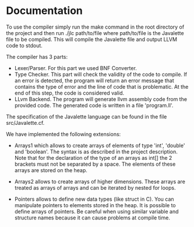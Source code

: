 # Documentation

To use the compiler simply run the make command in the root directory of the project and
then run ./jlc path/to/file where path/to/file is the Javalette file to be compiled.
This will compile the Javalette file and output LLVM code to stdout.

The compiler has 3 parts:
- Lexer/Parser. For this part we used BNF Converter.
- Type Checker. This part will check the validity of the code to compile. If an error is detected, the program will return an error message that contains the type of error and the line of code that is problematic. At the end of this step, the code is considered valid.
- LLvm Backend. The program will generate llvm assembly code from the provided code. The generated code is written in a file 'program.ll'.

The specification of the Javalette language can be found in the file src/Javalette.cf.

We have implemented the following extensions:

- Arrays1 which allows to create arrays of elements of type 'int', 'double' and 'boolean'. The syntax is as described in the project description.
Note that for the declaration of the type of an arrays as int[] the 2 brackets must not be separated by a space.
The elements of these arrays are stored on the heap.

- Arrays2 allows to create arrays of higher dimensions. These arrays are treated as arrays of arrays and can be iterated by nested for loops.

- Pointers allows to define new data types (like struct in C). You can manipulate pointers to elements stored in the heap.
It is possible to define arrays of pointers.
Be careful when using similar variable and structure names because it can cause problems at compile time.
